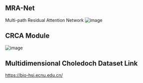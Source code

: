 ## MRA-Net
Multi-path Residual Attention Network
![image](https://github.com/Wahid9383/MRA-Net/assets/34777183/9e0abdb1-b2c9-4724-8783-474c7299f289)
## CRCA Module
![image](https://github.com/Wahid9383/MRA-Net/assets/34777183/9b3be9d5-e073-4a42-b2f3-109750e891f5)

## Multidimensional Choledoch Dataset Link
https://bio-hsi.ecnu.edu.cn/

